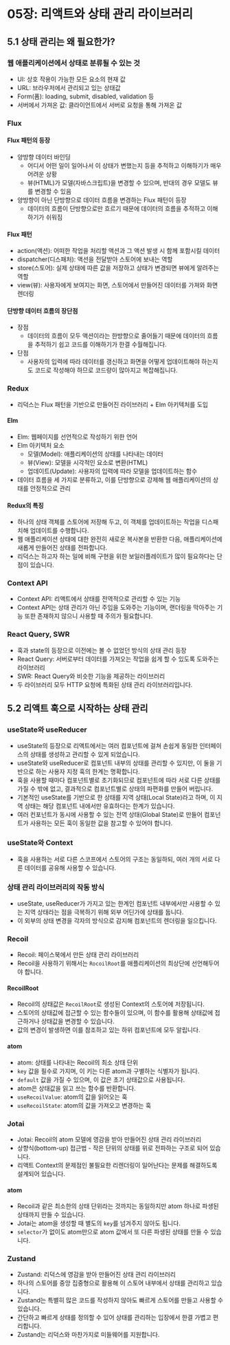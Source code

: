 # 05장: 리액트와 상태 관리 라이브러리

## 5.1 상태 관리는 왜 필요한가?

### 웹 애플리케이션에서 상태로 분류될 수 있는 것

- UI: 상호 작용이 가능한 모든 요소의 현재 값
- URL: 브라우저에서 관리되고 있는 상태값
- Form(폼): loading, submit, disabled, validation 등
- 서버에서 가져온 값: 클라이언트에서 서버로 요청을 통해 가져온 값

### Flux

#### Flux 패턴의 등장

- 양방향 데이터 바인딩
    - 어디서 어떤 일이 일어나서 이 상태가 변했는지 등을 추적하고 이해하기가 매우 어려운 상황
    - 뷰(HTML)가 모델(자바스크립트)을 변경할 수 있으며, 반대의 경우 모델도 뷰를 변경할 수 있음
- 양방향이 아닌 단방향으로 데이터 흐름을 변경하는 Flux 패턴이 등장
    - 데이터의 흐름이 단방향으로만 흐르기 때문에 데이터의 흐름을 추적하고 이해하기가 쉬워짐

#### Flux 패턴

- action(액션): 어떠한 작업을 처리할 액션과 그 액션 발생 시 함께 포함시킬 데이터
- dispatcher(디스패처): 액션을 전달받아 스토어에 보내는 역할
- store(스토어): 실제 상태에 따른 값을 저장하고 상태가 변경되면 뷰에게 알려주는 역할
- view(뷰): 사용자에게 보여지는 화면, 스토어에서 만들어진 데이터를 가져와 화면 렌더링

#### 단방향 데이터 흐름의 장단점

- 장점
    - 데이터의 흐름이 모두 액션이라는 한방향으로 줄어들기 때문에 데이터의 흐름을 추적하기 쉽고 코드를 이해하기가 한결 수월해집니다.
- 단점
    - 사용자의 입력에 따라 데이터를 갱신하고 화면을 어떻게 업데이트해야 하는지도 코드로 작성해야 하므로 코드량이 많아지고 복잡해집니다.

### Redux

- 리덕스는 Flux 패턴을 기반으로 만들어진 라이브러리 + Elm 아키텍처를 도입

#### Elm

- Elm: 웹페이지를 선언적으로 작성하기 위한 언어
- Elm 아키텍처 요소
    - 모델(Model): 애플리케이션의 상태를 나타내는 데이터
    - 뷰(View): 모델을 시각적인 요소로 변환(HTML)
    - 업데이트(Update): 사용자의 입력에 따라 모델을 업데이트하는 함수
- 데이터 흐름을 세 가지로 분류하고, 이를 단방향으로 강제해 웹 애플리케이션의 상태를 안정적으로 관리

#### Redux의 특징

- 하나의 상태 객체를 스토어에 저장해 두고, 이 객체를 업데이트하는 작업을 디스패치해 업데이트를 수행합니다.
- 웹 애플리케이션 상태에 대한 완전히 새로운 복사본을 반환한 다음, 애플리케이션에 새롭게 만들어진 상태를 전파합니다.
- 리덕스는 하고자 하는 일에 비해 구현을 위한 보일러플레이트가 많이 필요하다는 단점이 있습니다.

### Context API

- Context API: 리액트에서 상태를 전역적으로 관리할 수 있는 기능
- Context API는 상태 관리가 아닌 주입을 도와주는 기능이며, 랜더링을 막아주는 기능 또한 존재하지 않으니 사용할 때 주의가 필요합니다.

### React Query, SWR

- 훅과 state의 등장으로 이전에는 볼 수 없었던 방식의 상태 관리 등장
- React Query: 서버로부터 데이터를 가져오는 작업을 쉽게 할 수 있도록 도와주는 라이브러리
- SWR: React Query와 비슷한 기능을 제공하는 라이브러리
- 두 라이브러리 모두 HTTP 요청에 특화된 상태 관리 라이브러리입니다.

## 5.2 리액트 훅으로 시작하는 상태 관리

### useState와 useReducer

- useState의 등장으로 리액트에서는 여러 컴포넌트에 걸쳐 손쉽게 동일한 인터페이스의 상태를 생성하고 관리할 수 있게 되었습니다.
- useState와 useReducer로 컴포넌트 내부의 상태를 관리할 수 있지만, 이 둘을 기반으로 하는 사용자 지정 훅의 한계는 명확합니다.
- 훅을 사용할 때마다 컴포넌트별로 초기화되므로 컴포넌트에 따라 서로 다른 상태를 가질 수 밖에 없고, 결과적으로 컴포넌트별로 상태의 파편화를 만들어 버립니다.
- 기본적인 useState를 기반으로 한 상태를 지역 상태(Local State)라고 하며, 이 지역 상태는 해당 컴포넌트 내에서만 유효하다는 한계가 있습니다.
- 여러 컨포넌트가 동시에 사용할 수 있는 전역 상태(Global State)로 만들어 컴포넌트가 사용하는 모든 훅이 동일한 값을 참고할 수 있어야 합니다.

### useState와 Context

- 훅을 사용하는 서로 다른 스코프에서 스토어의 구조는 동일하되, 여러 개의 서로 다른 데이터를 공유해 사용할 수 있습니다.

### 상태 관리 라이브러리의 작동 방식

- useState, useReducer가 가지고 있는 한계인 컴포넌트 내부에서만 사용할 수 있는 지역 상태라는 점을 극복하기 위해 외부 어딘가에 상태를 둡니다.
- 이 외부의 상태 변경을 각자의 방식으로 감지해 컴포넌트의 렌더링을 일으킵니다.

### Recoil

- Recoil: 페이스북에서 만든 상태 관리 라이브러리
- Recoil을 사용하기 위해서는 `RocoilRoot`를 애플리케이션의 최상단에 선언해두어야 합니다.

#### RecoilRoot

- Recoil의 상태값은 `RecoilRoot`로 생성된 Context의 스토어에 저장됩니다.
- 스토어의 상태값에 접근할 수 있는 함수들이 있으며, 이 함수를 활용해 상태값에 접근하거나 상태값을 변경할 수 있습니다.
- 값의 변경이 발생하면 이를 참조하고 있는 하위 컴포넌트에 모두 알립니다.

#### atom

- atom: 상태를 나타내는 Recoil의 최소 상태 단위
- `key` 값을 필수로 가지며, 이 키는 다른 atom과 구별하는 식별자가 됩니다.
- `default` 값을 가질 수 있으며, 이 값은 초기 상태값으로 사용됩니다.
- atom은 상태값을 읽고 쓰는 함수를 반환합니다.
- `useRecoilValue`: atom의 값을 읽어오는 훅
- `useRecoilState`: atom의 값을 가져오고 변경하는 훅

### Jotai

- Jotai: Recoil의 atom 모델에 영감을 받아 만들어진 상태 관리 라이브러리
- 상향식(bottom-up) 접근법 - 작은 단위의 상태를 위로 전파하는 구조로 되어 있습니다.
- 리액트 Context의 문제점인 불필요한 리렌더링이 일어난다는 문제를 해결하도록 설계되어 있습니다.

#### atom

- Recoil과 같은 최소한의 상태 단위라는 것까지는 동일하지만 atom 하나로 파생된 상태까지 만들 수 있습니다.
- Jotai는 atom을 생성할 때 별도의 `key`를 넘겨주지 않아도 됩니다.
- `selector`가 없이도 atom만으로 atom 값에서 또 다른 파생된 상태를 만들 수 있습니다.

### Zustand

- Zustand: 리덕스에 영감을 받아 만들어진 상태 관리 라이브러리
- 하나의 스토어를 중앙 집중형으로 활용해 이 스토어 내부에서 상태를 관리하고 있습니다.
- Zustand는 특별히 많은 코드를 작성하지 않아도 빠르게 스토어를 만들고 사용할 수 있습니다.
- 간단하고 빠르게 상태를 정의할 수 있어 상태를 관리하는 입장에서 한결 가볍고 편리합니다.
- Zustand는 리덕스와 마찬가지로 미들웨어를 지원합니다.

